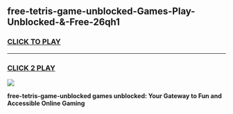 
## free-tetris-game-unblocked-Games-Play-Unblocked-&-Free-26qh1
<h3>
<a href="https://premium76.site?title=free-tetris-game-unblocked&ref=24A">CLICK TO PLAY</a></h3>
<hr>

<h3>
<a href="https://premium76.site?title=free-tetris-game-unblocked&ref=24A">CLICK 2 PLAY</a>
  
</h3>

<a href="https://premium76.site?title=free-tetris-game-unblocked&ref=24A"><img src="https://clearcache.store/games.png"></a>


**free-tetris-game-unblocked games unblocked: Your Gateway to Fun and Accessible Online Gaming**
